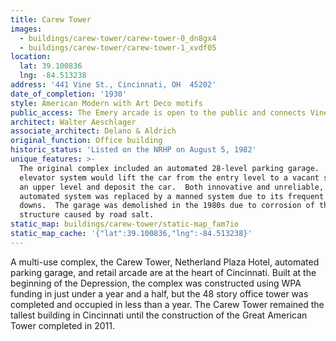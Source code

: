 ```yaml
---
title: Carew Tower
images:
  - buildings/carew-tower/carew-tower-0_dn8gx4
  - buildings/carew-tower/carew-tower-1_xvdf05
location:
  lat: 39.100836
  lng: -84.513238
address: '441 Vine St., Cincinnati, OH  45202'
date_of_completion: '1930'
style: American Modern with Art Deco motifs
public_access: The Emery arcade is open to the public and connects Vine to Race.
architect: Walter Aeschlager
associate_architect: Delano & Aldrich
original_function: Office building
historic_status: 'Listed on the NRHP on August 5, 1982'
unique_features: >-
  The original complex included an automated 28-level parking garage.  The
  elevator system would lift the car from the entry level to a vacant space on
  an upper level and deposit the car.  Both innovative and unreliable, the
  automated system was replaced by a manned system due to its frequent break
  downs.  The garage was demolished in the 1980s due to corrosion of the steel
  structure caused by road salt.
static_map: buildings/carew-tower/static-map_fam7io
static_map_cache: '{"lat":39.100836,"lng":-84.513238}'
---
```


A multi-use complex, the Carew Tower, Netherland Plaza Hotel, automated parking garage, and retail arcade are at the heart of Cincinnati. Built at the beginning of the Depression, the complex was constructed using WPA funding in just under a year and a half, but the 48 story office tower was completed and occupied in less than a year. The Carew Tower remained the tallest building in Cincinnati until the construction of the Great American Tower completed in 2011.
